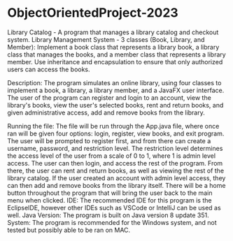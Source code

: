 # ObjectOrientedProject-2023

Library Catalog - A program that manages a library catalog and checkout system.
Library Management System - 3 classes (Book, Library, and Member): Implement a book class that represents a library book, a library class that manages the books, and a member class that represents a library member. Use inheritance and encapsulation to ensure that only authorized users can access the books.

Description:
    The program simulates an online library, using four classes to implement a book, a library, a library member, and a JavaFX user interface. The user of the program can register and login to an account, view the library's books, view the user's selected books, rent and return books, and given administrative access, add and remove books from the library.

Running the file:
    The file will be run through the App.java file, where once ran will be given four options: login, register, view books, and exit program. The user will be prompted to register first, and from there can create a username, password, and restriction level. The restriction level determines the access level of the user from a scale of 0 to 1, where 1 is admin level access. The user can then login, and access the rest of the program. From there, the user can rent and return books, as well as viewing the rest of the library catalog. If the user created an account with admin level access, they can then add and remove books from the library itself. There will be a home button throughout the program that will bring the user back to the main menu when clicked. 
IDE:
    The recommended IDE for this program is the EclipseIDE, however other IDEs such as VSCode or IntelliJ can be used as well.
Java Version:
    The program is built on Java version 8 update 351.
System:
    The program is recommended for the Windows system, and not tested but possibly able to be ran on MAC.
